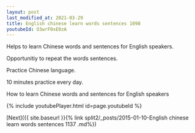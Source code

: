 ```yaml
---
layout: post
last_modified_at: 2021-03-29
title: English chinese learn words sentences 1098 
youtubeId: O3wrF0xE0zA
---
```

 
 
Helps to learn Chinese words and sentences for English speakers.

Opportunitiy to repeat the words sentences. 

Practice Chinese language. 
 
10 minutes practice every day. 
 
How to learn Chinese words and sentences for English speakers 
 
{% include youtubePlayer.html id=page.youtubeId %}
 
 
[Next]({{ site.baseurl }}{% link  split2/_posts/2015-01-10-English chinese learn words sentences 1137 .md%})
 
